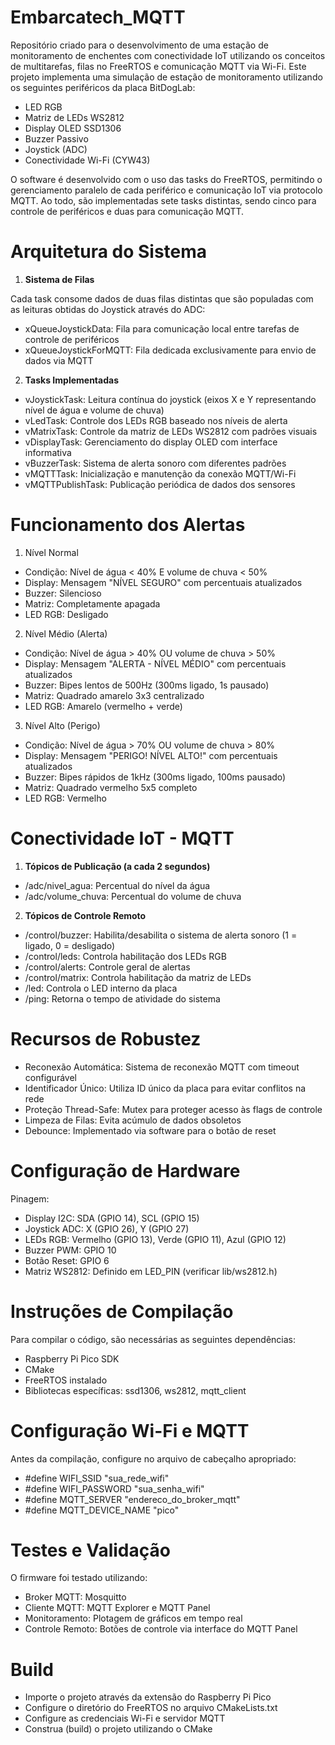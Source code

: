 # Embarcatech_MQTT

Repositório criado para o desenvolvimento de uma estação de monitoramento de enchentes com conectividade IoT utilizando os conceitos de multitarefas, filas no FreeRTOS e comunicação MQTT via Wi-Fi.
Este projeto implementa uma simulação de estação de monitoramento utilizando os seguintes periféricos da placa BitDogLab:

- LED RGB
- Matriz de LEDs WS2812
- Display OLED SSD1306
- Buzzer Passivo
- Joystick (ADC)
- Conectividade Wi-Fi (CYW43)

O software é desenvolvido com o uso das tasks do FreeRTOS, permitindo o gerenciamento paralelo de cada periférico e comunicação IoT via protocolo MQTT. Ao todo, são implementadas sete tasks distintas, 
sendo cinco para controle de periféricos e duas para comunicação MQTT.

# Arquitetura do Sistema

1. **Sistema de Filas**
   
Cada task consome dados de duas filas distintas que são populadas com as leituras obtidas do Joystick através do ADC:

- xQueueJoystickData: Fila para comunicação local entre tarefas de controle de periféricos
- xQueueJoystickForMQTT: Fila dedicada exclusivamente para envio de dados via MQTT

2. **Tasks Implementadas**

- vJoystickTask: Leitura contínua do joystick (eixos X e Y representando nível de água e volume de chuva)
- vLedTask: Controle dos LEDs RGB baseado nos níveis de alerta
- vMatrixTask: Controle da matriz de LEDs WS2812 com padrões visuais
- vDisplayTask: Gerenciamento do display OLED com interface informativa
- vBuzzerTask: Sistema de alerta sonoro com diferentes padrões
- vMQTTTask: Inicialização e manutenção da conexão MQTT/Wi-Fi
- vMQTTPublishTask: Publicação periódica de dados dos sensores

# Funcionamento dos Alertas

1. Nível Normal

- Condição: Nível de água < 40% E volume de chuva < 50%
- Display: Mensagem "NÍVEL SEGURO" com percentuais atualizados
- Buzzer: Silencioso
- Matriz: Completamente apagada
- LED RGB: Desligado

2. Nível Médio (Alerta)

- Condição: Nível de água > 40% OU volume de chuva > 50%
- Display: Mensagem "ALERTA - NÍVEL MÉDIO" com percentuais atualizados
- Buzzer: Bipes lentos de 500Hz (300ms ligado, 1s pausado)
- Matriz: Quadrado amarelo 3x3 centralizado
- LED RGB: Amarelo (vermelho + verde)

3. Nível Alto (Perigo)

- Condição: Nível de água > 70% OU volume de chuva > 80%
- Display: Mensagem "PERIGO! NÍVEL ALTO!" com percentuais atualizados
- Buzzer: Bipes rápidos de 1kHz (300ms ligado, 100ms pausado)
- Matriz: Quadrado vermelho 5x5 completo
- LED RGB: Vermelho

# Conectividade IoT - MQTT

1. **Tópicos de Publicação (a cada 2 segundos)**

- /adc/nivel_agua: Percentual do nível da água
- /adc/volume_chuva: Percentual do volume de chuva

2. **Tópicos de Controle Remoto**

- /control/buzzer: Habilita/desabilita o sistema de alerta sonoro (1 = ligado, 0 = desligado)
- /control/leds: Controla habilitação dos LEDs RGB
- /control/alerts: Controle geral de alertas
- /control/matrix: Controla habilitação da matriz de LEDs
- /led: Controla o LED interno da placa
- /ping: Retorna o tempo de atividade do sistema

# Recursos de Robustez

- Reconexão Automática: Sistema de reconexão MQTT com timeout configurável
- Identificador Único: Utiliza ID único da placa para evitar conflitos na rede
- Proteção Thread-Safe: Mutex para proteger acesso às flags de controle
- Limpeza de Filas: Evita acúmulo de dados obsoletos
- Debounce: Implementado via software para o botão de reset

# Configuração de Hardware

Pinagem:

- Display I2C: SDA (GPIO 14), SCL (GPIO 15)
- Joystick ADC: X (GPIO 26), Y (GPIO 27)
- LEDs RGB: Vermelho (GPIO 13), Verde (GPIO 11), Azul (GPIO 12)
- Buzzer PWM: GPIO 10
- Botão Reset: GPIO 6
- Matriz WS2812: Definido em LED_PIN (verificar lib/ws2812.h)

# Instruções de Compilação

Para compilar o código, são necessárias as seguintes dependências:

- Raspberry Pi Pico SDK
- CMake
- FreeRTOS instalado
- Bibliotecas específicas: ssd1306, ws2812, mqtt_client

# Configuração Wi-Fi e MQTT

Antes da compilação, configure no arquivo de cabeçalho apropriado:

- #define WIFI_SSID "sua_rede_wifi"
- #define WIFI_PASSWORD "sua_senha_wifi"
- #define MQTT_SERVER "endereco_do_broker_mqtt"
- #define MQTT_DEVICE_NAME "pico"

# Testes e Validação

O firmware foi testado utilizando:

- Broker MQTT: Mosquitto
- Cliente MQTT: MQTT Explorer e MQTT Panel
- Monitoramento: Plotagem de gráficos em tempo real
- Controle Remoto: Botões de controle via interface do MQTT Panel
  
# Build

- Importe o projeto através da extensão do Raspberry Pi Pico
- Configure o diretório do FreeRTOS no arquivo CMakeLists.txt
- Configure as credenciais Wi-Fi e servidor MQTT
- Construa (build) o projeto utilizando o CMake

